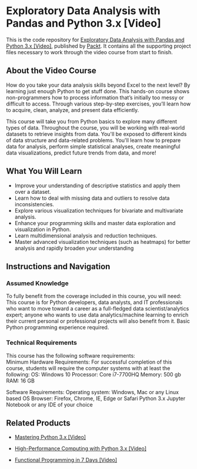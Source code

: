 


# Exploratory Data Analysis with Pandas and Python 3.x [Video]
This is the code repository for [Exploratory Data Analysis with Pandas and Python 3.x [Video]](https://www.packtpub.com/application-development/exploratory-data-analysis-pandas-and-python-3x-video?utm_source=github&utm_medium=repository&utm_campaign=9781789959116), published by [Packt](https://www.packtpub.com/?utm_source=github). It contains all the supporting project files necessary to work through the video course from start to finish.
## About the Video Course
How do you take your data analysis skills beyond Excel to the next level? By learning just enough Python to get stuff done. This hands-on course shows non-programmers how to process information that’s initially too messy or difficult to access. Through various step-by-step exercises, you’ll learn how to acquire, clean, analyze, and present data efficiently. 

This course will take you from Python basics to explore many different types of data. Throughout the course, you will be working with real-world datasets to retrieve insights from data. You'll be exposed to different kinds of data structure and data-related problems. You'll learn how to prepare data for analysis, perform simple statistical analyses, create meaningful data visualizations, predict future trends from data, and more! 


<H2>What You Will Learn</H2>
<DIV class=book-info-will-learn-text>
<UL>
<LI><SPAN style="BACKGROUND-COLOR: transparent">Improve your understanding of descriptive statistics and apply them over a dataset.</SPAN> 
<LI><SPAN style="BACKGROUND-COLOR: transparent">Learn how to deal with missing data and outliers to resolve data inconsistencies.</SPAN> 
<LI><SPAN style="BACKGROUND-COLOR: transparent">Explore various visualization techniques for bivariate and multivariate analysis.</SPAN> 
<LI><SPAN style="BACKGROUND-COLOR: transparent">Enhance your programming skills and master data exploration and visualization in Python.</SPAN> 
<LI><SPAN style="BACKGROUND-COLOR: transparent">Learn multidimensional analysis and reduction techniques.</SPAN> 
<LI><SPAN style="BACKGROUND-COLOR: transparent">Master advanced visualization techniques (such as heatmaps) for better analysis and rapidly broaden your understanding</SPAN> </LI></UL></DIV>

## Instructions and Navigation
### Assumed Knowledge
To fully benefit from the coverage included in this course, you will need:<br/>
This course is for Python developers, data analysts, and IT professionals who want to move toward a career as a full-fledged data scientist/analytics expert; anyone who wants to use data analytics/machine learning to enrich their current personal or professional projects will also benefit from it. Basic Python programming experience required.
### Technical Requirements
This course has the following software requirements:<br/>
Minimum Hardware Requirements:
For successful completion of this course, students will require the computer systems with at least the following:
OS: Windows 10
Processor: Core i7-7700HQ
Memory: 500 gb
RAM: 16 GB

Software Requirements:
Operating system: Windows, Mac or any Linux based OS
Browser: Firefox, Chrome, IE, Edge or Safari
Python 3.x
Jupyter Notebook or any IDE of your choice


## Related Products
* [Mastering Python 3.x [Video]](https://www.packtpub.com/application-development/mastering-python-3x-video?utm_source=github&utm_medium=repository&utm_campaign=9781789955347)

* [High-Performance Computing with Python 3.x [Video]](https://www.packtpub.com/application-development/high-performance-computing-python-3x-video?utm_source=github&utm_medium=repository&utm_campaign=9781789956252)

* [Functional Programming in 7 Days [Video]](https://www.packtpub.com/application-development/functional-programming-7-days-video?utm_source=github&utm_medium=repository&utm_campaign=9781788990295)

